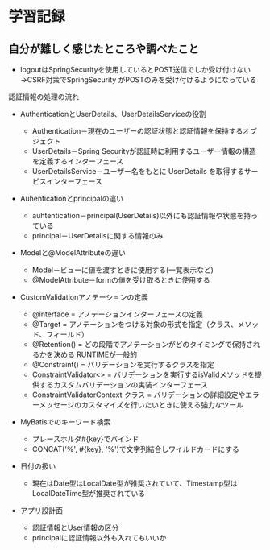 # 学習記録

## 自分が難しく感じたところや調べたこと

* logoutはSpringSecurityを使用しているとPOST送信でしか受け付けない
 →CSRF対策でSpringSecurity がPOSTのみを受け付けるようになっている

認証情報の処理の流れ
* AuthenticationとUserDetails、UserDetailsServiceの役割
  * Authentication－現在のユーザーの認証状態と認証情報を保持するオブジェクト
  * UserDetails－Spring Securityが認証時に利用するユーザー情報の構造を定義するインターフェース
  * UserDetailsService－ユーザー名をもとに UserDetails を取得するサービスインターフェース
* Auhenticationとprincipalの違い
  * auhtentication－principal(UserDetails)以外にも認証情報や状態を持っている
  * principal－UserDetailsに関する情報のみ

* Modelと@ModelAttributeの違い
  * Model－ビューに値を渡すときに使用する(一覧表示など)
  * @ModelAttribute－formの値を受け取るときに使用する

* CustomValidationアノテーションの定義
  * @interface = アノテーションインターフェースの定義
  * @Target = アノテーションをつける対象の形式を指定（クラス、メソッド、フィールド）
  * @Retention() = どの段階でアノテーションがどのタイミングで保持されるかを決める
     RUNTIMEが一般的
  * @Constraint() = バリデーションを実行するクラスを指定
  * ConstraintValidator<> = バリデーションを実行するisValidメソッドを提供するカスタムバリデーションの実装インターフェース
  * ConstraintValidatorContext クラス = バリデーションの詳細設定やエラーメッセージのカスタマイズを行いたいときに使える強力なツール

* MyBatisでのキーワード検索
  * プレースホルダ#{key}でバインド
  * CONCAT('%', #{key}, '%')で文字列結合しワイルドカードにする

* 日付の扱い
  * 現在はDate型はLocalDate型が推奨されていて、Timestamp型はLocalDateTime型が推奨されている

* アプリ設計面
  * 認証情報とUser情報の区分
  * principalに認証情報以外も入れてもいいか






